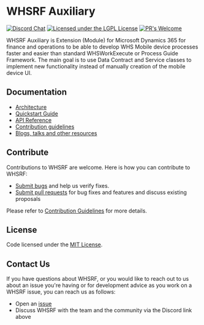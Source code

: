 # WHSRF Auxiliary

[![Discord Chat](https://img.shields.io/discord/938559793935835217?label=Discord&logo=Discord)](https://discord.gg/JY9u87R7)
[![Licensed under the LGPL License](https://img.shields.io/badge/license-lgpl__2__1-blue)](https://github.com/shadowchamber/WHSRFAux/blob/master/LICENSE)
[![PR's Welcome](https://img.shields.io/badge/PRs%20-welcome-brightgreen.svg)](#contribute)

WHSRF Auxiliary is Extension (Module) for Microsoft Dynamics 365 for finance and operations to be able to develop WHS Mobile device processes faster and easier than standard WHSWorkExecute or Process Guide Framework. The main goal is to use Data Contract and Service classes to implement new functionality instead of manually creation of the mobile device UI.

## Documentation

* [Architecture](https://github.com/shadowchamber/WHSRFAux/wiki/Architecture-Overview)
* [Quickstart Guide](https://github.com/shadowchamber/WHSRFAux/wiki/Embedding-ChakraCore)
* [API Reference](https://github.com/shadowchamber/WHSRFAux/wiki/JavaScript-Runtime-%28JSRT%29-Reference)
* [Contribution guidelines](CONTRIBUTING.md)
* [Blogs, talks and other resources](https://github.com/shadowchamber/WHSRFAux/wiki/Resources)

## Contribute

Contributions to WHSRF are welcome.  Here is how you can contribute to WHSRF:

* [Submit bugs](https://github.com/shadowchamber/WHSRFAux/issues) and help us verify fixes.
* [Submit pull requests](https://github.com/shadowchamber/WHSRFAux/pulls) for bug fixes and features and discuss existing proposals

Please refer to [Contribution Guidelines](CONTRIBUTING.md) for more details.

## License

Code licensed under the [MIT License](https://github.com/shadowchamber/WHSRFAux/blob/master/LICENSE).

## Contact Us

If you have questions about WHSRF, or you would like to reach out to us about an issue you're having or for development advice as you work on a WHSRF issue, you can reach us as follows:

* Open an [issue](https://github.com/shadowchamber/WHSRFAux/issues/new)
* Discuss WHSRF with the team and the community via the Discord link above
